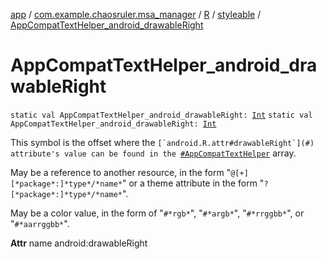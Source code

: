 [app](../../../index.md) / [com.example.chaosruler.msa_manager](../../index.md) / [R](../index.md) / [styleable](index.md) / [AppCompatTextHelper_android_drawableRight](.)

# AppCompatTextHelper_android_drawableRight

`static val AppCompatTextHelper_android_drawableRight: `[`Int`](https://kotlinlang.org/api/latest/jvm/stdlib/kotlin/-int/index.html)
`static val AppCompatTextHelper_android_drawableRight: `[`Int`](https://kotlinlang.org/api/latest/jvm/stdlib/kotlin/-int/index.html)

This symbol is the offset where the ``[`android.R.attr#drawableRight`](#) attribute's value can be found in the ``[`#AppCompatTextHelper`](-app-compat-text-helper.md) array.

May be a reference to another resource, in the form "`@[+][*package*:]*type*/*name*`" or a theme attribute in the form "`?[*package*:]*type*/*name*`".

May be a color value, in the form of "`#*rgb*`", "`#*argb*`", "`#*rrggbb*`", or "`#*aarrggbb*`".

**Attr**
name android:drawableRight


